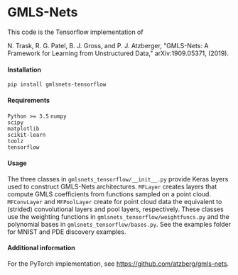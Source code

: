 # GMLS-Nets
This code is the Tensorflow implementation of

N. Trask, R. G. Patel, B. J. Gross, and P. J. Atzberger, "GMLS-Nets: A Framework for Learning from Unstructured Data," arXiv:1909.05371, (2019).


#### Installation
`pip install gmlsnets-tensorflow`

#### Requirements
`Python >= 3.5`
`numpy`  
`scipy`  
`matplotlib`  
`scikit-learn`  
`toolz`  
`tensorflow`  

#### Usage
The three classes in `gmlsnets_tensorflow/__init__.py` provide Keras layers used to construct GMLS-Nets architectures. `MFLayer` creates layers that compute GMLS coefficients from functions sampled on a point cloud. `MFConvLayer` and `MFPoolLayer` create for point cloud data the equivalent to (strided) convolutional layers and pool layers, respectively. These classes use the weighting functions in `gmlsnets_tensorflow/weightfuncs.py` and the polynomial bases in `gmlsnets_tensorflow/bases.py`. See the examples folder for MNIST and PDE discovery examples. 

#### Additional information
For the PyTorch implementation, see https://github.com/atzberg/gmls-nets.
